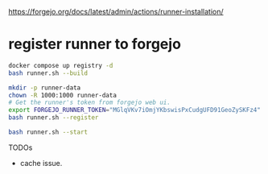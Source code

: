 https://forgejo.org/docs/latest/admin/actions/runner-installation/

# register runner to forgejo

```sh
docker compose up registry -d
bash runner.sh --build

mkdir -p runner-data
chown -R 1000:1000 runner-data
# Get the runner's token from forgejo web ui.
export FORGEJO_RUNNER_TOKEN="MGlqVKv7iOmjYKbswisPxCudgUFD91GeoZySKFz4"
bash runner.sh --register

bash runner.sh --start
```

TODOs

- cache issue.